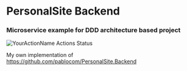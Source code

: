# PersonalSite Backend
### Microservice example for DDD architecture based project

![YourActionName Actions Status](https://github.com/sermourpoler/PersonalSite.Backend/workflows/.NET%20Core/badge.svg?branch=master)

My own implementation of https://github.com/pablocom/PersonalSite.Backend